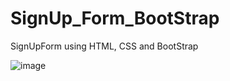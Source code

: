 # SignUp_Form_BootStrap
SignUpForm using HTML, CSS and BootStrap

![image](https://github.com/RenuckaM/SignUp_Form_BootStrap/assets/147283564/72adc0ba-7ac6-47f4-a6da-d7127f1e09ed)

